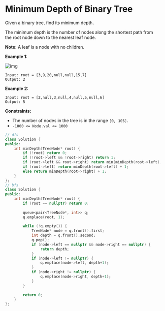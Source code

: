 # Minimum Depth of Binary Tree

Given a binary tree, find its minimum depth.

The minimum depth is the number of nodes along the shortest path from the root node down to the nearest leaf node.

**Note:** A leaf is a node with no children.

 

**Example 1:**

![img](https://assets.leetcode.com/uploads/2020/10/12/ex_depth.jpg)

```
Input: root = [3,9,20,null,null,15,7]
Output: 2
```

**Example 2:**

```
Input: root = [2,null,3,null,4,null,5,null,6]
Output: 5
```

 

**Constraints:**

- The number of nodes in the tree is in the range `[0, 105]`.
- `-1000 <= Node.val <= 1000`

```c++
// dfs
class Solution {
public:
    int minDepth(TreeNode* root) {
        if (!root) return 0;
        if (!root->left && !root->right) return 1;
        if (root->left && root->right) return min(minDepth(root->left), minDepth(root->right)) + 1;
        if (root->left) return minDepth(root->left) + 1;
        else return minDepth(root->right) + 1;
    }
};
// bfs
class Solution {
public:
    int minDepth(TreeNode* root) {
        if (root == nullptr) return 0;
        
        queue<pair<TreeNode*, int>> q;
        q.emplace(root, 1);
        
        while (!q.empty()) {
            TreeNode* node = q.front().first;
            int depth = q.front().second;
            q.pop();
            if (node->left == nullptr && node->right == nullptr) {
                return depth;
            }
            if (node->left != nullptr) {
                q.emplace(node->left, depth+1);
            }
            if (node->right != nullptr) {
                q.emplace(node->right, depth+1);
            }
        }
        
        return 0;
    }
};
```

